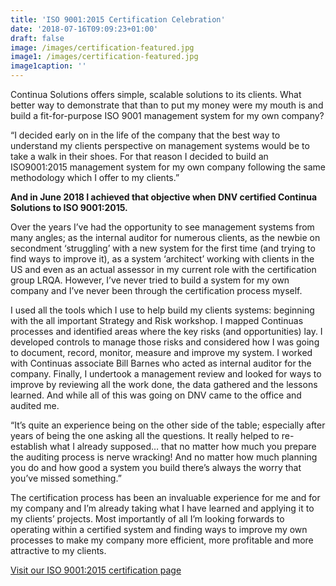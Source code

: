 ```yaml
---
title: 'ISO 9001:2015 Certification Celebration'
date: '2018-07-16T09:09:23+01:00'
draft: false
image: /images/certification-featured.jpg
image1: /images/certification-featured.jpg
image1caption: ''
---
```

Continua Solutions offers simple, scalable solutions to its clients.  What better way to demonstrate that than to put my money were my mouth is and build a fit-for-purpose ISO 9001 management system for my own company?

<p class="letter-style">“I decided early on in the life of the company that the best way to understand my clients perspective on management systems would be to take a walk in their shoes.  For that reason I decided to build an ISO9001:2015 management system for my own company following the same methodology which I offer to my clients.”</p>


**And in June 2018 I achieved that objective when DNV certified Continua Solutions to ISO 9001:2015.**

Over the years I’ve had the opportunity to see management systems from many angles; as the internal auditor for numerous clients, as the newbie on secondment ‘struggling’ with a new system for the first time (and trying to find ways to improve it), as a system ‘architect’ working with clients in the US and even as an actual assessor in my current role with the certification group LRQA.  However, I’ve never tried to build a system for my own company and I’ve never been through the certification process myself.

I used all the tools which I use to help build my clients systems: beginning with the all important Strategy and Risk workshop.  I mapped Continuas processes and identified areas where the key risks (and opportunities) lay.  I developed controls to manage those risks and considered how I was going to document, record, monitor, measure and improve my system.  I worked with Continuas associate Bill Barnes who acted as internal auditor for the company.  Finally, I undertook a management review and looked for ways to improve by reviewing all the work done, the data gathered and the lessons learned.  And while all of this was going on DNV came to the office and audited me.  

<p class="letter-style">“It’s quite an experience being on the other side of the table; especially after years of being the one asking all the questions.  It really helped to re-establish what I already supposed… that no matter how much you prepare the auditing process is nerve wracking!  And no matter how much planning you do and how good a system you build there’s always the worry that you’ve missed something.”</p>


The certification process has been an invaluable experience for me and for my company and I’m already taking what I have learned and applying it to my clients’ projects.  Most importantly of all I’m looking forwards to operating within a certified system and finding ways to improve my own processes to make my company more efficient, more profitable and more attractive to my clients.  

[Visit our ISO 9001:2015 certification page](https://www.continuasolutions.com/iso-9001/)
